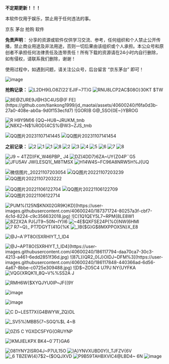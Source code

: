 
**不定期更新！！！**

本软件仅用于娱乐，禁止用于任何违法的事。

京东 茅台 抢购 软件

**免责声明**： 分享的资源或软件仅供学习交流、参考，任何组织和个人禁止公开传播，禁止商业用途及非法用途，否则一切后果由该组织或个人承担。本公众号和原创者不承担任何法律责任及连带责任！所有下载的资源请在24小时内自行删除，如有侵权，请联系我们删除，谢谢！

使用过程中，如遇到问题，请关注公众号，后台留言 “京东茅台” 即可！

![image](https://user-images.githubusercontent.com/40600240/118392266-53494a00-b66b-11eb-86e0-2adbd91ae79c.png)


**抢购记录：**
![L2DH9{LO8Z(22`EJIF~7T)G](https://github.com/tiankong1999/jd_maotai/assets/40600240/9872f588-50db-447f-b9b5-f2052f07f6be)
![RNU8LCP2AC$08O}30KT $TW](https://github.com/tiankong1999/jd_maotai/assets/40600240/731caec2-c84c-4889-9b26-868f2d10fcaa)

![8E@ZURE`9J@H3C4US@(F FE](https://github.com/tiankong1999/jd_maotai/assets/40600240/f6fa0d3b-27a0-408e-ab0a-9d0f153ecfd7)
![GOR)B G@_5S`O{0E~}YBROG](https://github.com/tiankong1999/jd_maotai/assets/40600240/adc0a750-d1b5-4464-820e-d9e6131ae0f0)

![R H9Y9M)6 {QQ~HU8~JRUKM_tmb](https://github.com/tiankong1999/jd_maotai/assets/40600240/5dfc8531-2985-4869-be1a-1baab3e11800)
![N8X2~N$%ROD(4CS%@W3~ZJS_tmb](https://github.com/tiankong1999/jd_maotai/assets/40600240/a090260c-5b21-4932-9973-2fb43cc017e8)


![QQ图片20231107141445](https://github.com/tiankong1999/jd_maotai/assets/40600240/af0f212e-0b1d-448c-905d-ba16eacc17a5)
![QQ图片20231107141454](https://github.com/tiankong1999/jd_maotai/assets/40600240/3529d3b2-1159-44e2-8362-508434779c00)




**之前记录：**
![2](https://github.com/tiankong1999/jd_maotai/assets/40600240/5aeaa90b-b8f4-4936-94f0-7c95db8efd3e)
![1](https://github.com/tiankong1999/jd_maotai/assets/40600240/3fb0781a-f235-4929-8360-6250ad57fc0b)
![1](https://github.com/tiankong1999/jd_maotai/assets/40600240/9e67d74b-7cb6-47e1-b0f3-22bbcee6fe9f)
![8](https://github.com/tiankong1999/jd_maotai/assets/40600240/6434cb93-8e53-4adb-a471-1980cf9538b6)
![2](https://github.com/tiankong1999/jd_maotai/assets/40600240/a338ac15-4c51-4b87-b15f-bfe5c437a95f)
![3](https://github.com/tiankong1999/jd_maotai/assets/40600240/ec2b9712-faa7-4149-b2e0-97dfafb884ae)
![4](https://github.com/tiankong1999/jd_maotai/assets/40600240/4adfec80-20c1-4a47-b9fd-6fa56e4fb283)
![5](https://github.com/tiankong1999/jd_maotai/assets/40600240/92c24cd5-7b46-4f0a-b0be-b46453e2589f)
![6](https://github.com/tiankong1999/jd_maotai/assets/40600240/ba6621ae-56e9-4625-b50c-6f3c41bc4e79)
![7](https://github.com/tiankong1999/jd_maotai/assets/40600240/3222b898-c980-470d-8119-8a1bdddc7b43)
![8](https://github.com/tiankong1999/jd_maotai/assets/40600240/73eb0916-7076-4a4b-9cbb-eb12fd0acd9b)

![J9 ~ 4TZD)FK_W46PBP_ J4](https://user-images.githubusercontent.com/40600240/224233867-0a2c41c0-b3a4-443b-9a13-f1d9e40ffa8f.jpg)
![DZ(4DD7}6ZA~UY{Z04P``G5](https://user-images.githubusercontent.com/40600240/224233889-051103e0-9967-42f2-af04-b7c9afd538fb.jpg)
![JFU5AV JW(LESQ1{_M8TMSX](https://user-images.githubusercontent.com/40600240/224233912-33261531-1b45-4936-9547-47ee2b574130.jpg)
![H14W4S~FC96A8NRW5H%J{UQ](https://user-images.githubusercontent.com/40600240/224233935-354b5fa7-fd3f-4270-95c7-addaef9c45d6.jpg)

![微信图片_20221107203054](https://user-images.githubusercontent.com/40600240/200311528-6aaa5c05-31d8-4bbb-baa2-fc0291a297e7.png)
![QQ图片20221107203239](https://user-images.githubusercontent.com/40600240/200311555-6cde0d52-8821-4bed-a352-e03ab4e5b2af.jpg)
![QQ图片20221107203222](https://user-images.githubusercontent.com/40600240/200311571-1d5debe4-7703-47b1-8690-4c2949a54031.jpg)

![QQ图片20221106122704](https://user-images.githubusercontent.com/40600240/200154374-6a8619e3-b92f-44f1-8929-a6f4a3208164.jpg)
![QQ图片20221106122709](https://user-images.githubusercontent.com/40600240/200154377-c940e695-4a36-4572-baa8-6475a7034e03.jpg)
![QQ图片20221106122714](https://user-images.githubusercontent.com/40600240/200154380-3e7d46ea-919e-4217-b2e3-9e848f24b068.jpg)


![PUM%(1`25N$KNX02GR9K}KD](https://user-images.githubusercontent.com/40600240/187371724-80257a3f-cbf7-4c1d-8224-c9c356632018.jpg)
![C(1`Q1QEY5L7~RPM{8LE8W1](https://user-images.githubusercontent.com/40600240/187371742-20445656-684a-4fef-b01c-4407f7810392.png)
![8Z2X2A PJ{JT9~50N~IY)I6](https://user-images.githubusercontent.com/40600240/187371763-a70f9874-cdb3-4fd9-bece-68fb472b0935.jpg)
![~4E$QXFSE24P{%O)NW(6HMI](https://user-images.githubusercontent.com/40600240/187371781-bc099e67-a8dc-4a95-991c-ce6cafbc6659.jpg)
![7 R7~Q}_ PT7DGYT(41G{%K](https://user-images.githubusercontent.com/40600240/187371799-b4826c62-d909-4d99-98b9-78b5717b6495.png)
![_)B{$G}G$8MXPPOX5N}X_E8](https://user-images.githubusercontent.com/40600240/187371818-629b82ca-1c61-42c9-8014-6b723b638d5d.png)

![@J~A`PT8O(SXRHIYT_1_ID4](https://user-images.githubusercontent.com/40600240/186118905-e261b1ab-c901-4a6d-bd21-8d2e03b158ea.jpg)

![@J~A`PT8O(SXRHIYT_1_ID4](https://user-images.githubusercontent.com/40600240/186117794-daa70ca7-30c3-4213-a461-6edd2851f36d.jpg)
![87L})QR2_0{J}OIDJ~DFM%3](https://user-images.githubusercontent.com/40600240/186117848-440366ad-6d56-4a67-8bbe-c0725e309488.jpg)
![D$~ZO5C4 U7P`J NY{UYFKA](https://user-images.githubusercontent.com/40600240/186117917-4832e8c7-b14d-48b2-a093-c9b1f81eefb5.jpg)
![VQG{XRQK1I_8Q~V%%SS2A J](https://user-images.githubusercontent.com/40600240/186117979-918511a8-2687-4b27-b35b-783fa61a4a34.jpg)


![RMH6W{$XYQJYU0IP~JF{(9Y](https://user-images.githubusercontent.com/40600240/183009430-e8c51c1a-f14a-4852-b9a7-7027e1e22e61.png)


![image](https://user-images.githubusercontent.com/40600240/158738028-d628e18c-d33b-4886-bcdb-f6d8b7da9afd.png)

![image](https://user-images.githubusercontent.com/40600240/158738214-318bcb70-1a19-43f9-916c-349022726065.png)

![C D~LEST7X{G4BWYW_ZQ}DL](https://user-images.githubusercontent.com/40600240/159207549-8ce0fa12-5541-4558-9b77-1a2081a9ac45.jpg)

![_SV5%)MBB5{7~SGQ%$L 4~B](https://user-images.githubusercontent.com/40600240/159207560-cb57fcdf-897c-4324-8876-c6c9bf23302c.png)

![0ZI5 C YGXDC5FYG{ORUYNP](https://user-images.githubusercontent.com/40600240/159207579-b584a326-d056-4560-ba20-e84477680832.png)

![)KMJIELKPX BK4~0`7T}GA6](https://user-images.githubusercontent.com/40600240/160285440-6210a359-197d-4311-b2f0-e7bd326f7de1.jpg)

![$081YNY2ISR04J~$P7UL15O](https://user-images.githubusercontent.com/40600240/163921005-03a43eda-c712-499f-909c-f4c4811ba79e.jpg)
![)A}YNVXUBD0Y)I_TJFZV{6V](https://user-images.githubusercontent.com/40600240/163921026-7dac513f-413a-42a1-afbb-3a8fa609cac7.jpg)
![_6 TBZEW(4}7$2~{$OQJXVD](https://user-images.githubusercontent.com/40600240/163921057-588f1f75-a94a-4d06-9f3e-396883222de8.jpg)
![P9B59TAHBXVIC4@LBD4~ 6N](https://user-images.githubusercontent.com/40600240/163921065-d1e7bc42-4a18-4cdc-82ce-1e4ccdc672d4.jpg)
![image](https://user-images.githubusercontent.com/40600240/163921167-ca9939eb-f33f-4a72-b0d1-31500e150c5f.png)
